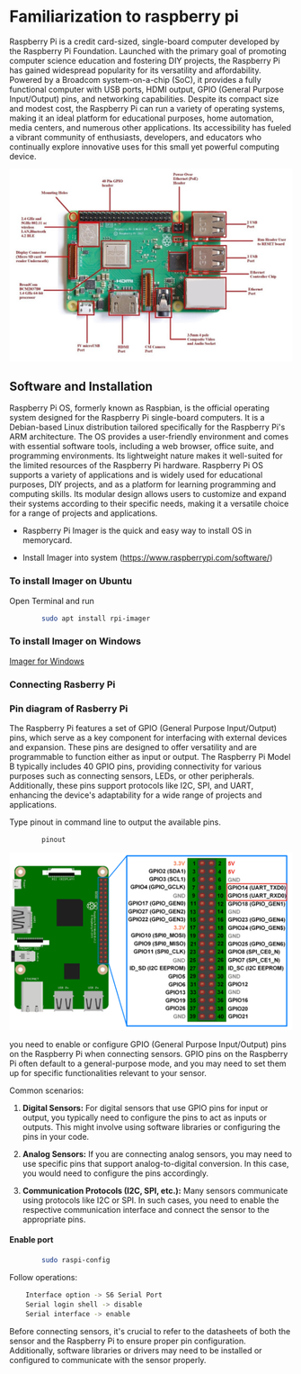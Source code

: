 # Familiarization to raspberry pi
Raspberry Pi is a credit card-sized, single-board computer developed by the Raspberry Pi Foundation. Launched with the primary goal of promoting computer science education and fostering DIY projects, the Raspberry Pi has gained widespread popularity for its versatility and affordability. Powered by a Broadcom system-on-a-chip (SoC), it provides a fully functional computer with USB ports, HDMI output, GPIO (General Purpose Input/Output) pins, and networking capabilities. Despite its compact size and modest cost, the Raspberry Pi can run a variety of operating systems, making it an ideal platform for educational purposes, home automation, media centers, and numerous other applications. Its accessibility has fueled a vibrant community of enthusiasts, developers, and educators who continually explore innovative uses for this small yet powerful computing device.

![Sorry could not find image](images/rpi.png "Raspberry Pi")

## Software and Installation

Raspberry Pi OS, formerly known as Raspbian, is the official operating system designed for the Raspberry Pi single-board computers. It is a Debian-based Linux distribution tailored specifically for the Raspberry Pi's ARM architecture. The OS provides a user-friendly environment and comes with essential software tools, including a web browser, office suite, and programming environments. Its lightweight nature makes it well-suited for the limited resources of the Raspberry Pi hardware. Raspberry Pi OS supports a variety of applications and is widely used for educational purposes, DIY projects, and as a platform for learning programming and computing skills. Its modular design allows users to customize and expand their systems according to their specific needs, making it a versatile choice for a range of projects and applications.

* Raspberry Pi Imager is the quick and easy way to install OS in memorycard.

* Install Imager into system (https://www.raspberrypi.com/software/)

### To install Imager on **Ubuntu**

Open Terminal and run

``` bash
        sudo apt install rpi-imager
```
### To install Imager on **Windows**
[Imager for Windows](https://downloads.raspberrypi.org/imager/imager_latest.exe)

### Connecting Rasberry Pi

### Pin diagram of Rasberry Pi

The Raspberry Pi features a set of GPIO (General Purpose Input/Output) pins, which serve as a key component for interfacing with external devices and expansion. These pins are designed to offer versatility and are programmable to function either as input or output. The Raspberry Pi Model B typically includes 40 GPIO pins, providing connectivity for various purposes such as connecting sensors, LEDs, or other peripherals. Additionally, these pins support protocols like I2C, SPI, and UART, enhancing the device's adaptability for a wide range of projects and applications.

Type pinout in command line to output the available pins.
``` bash
        pinout
```

![Sorry could not find image](images/pins.png "Raspberry Pi")


you need to enable or configure GPIO (General Purpose Input/Output) pins on the Raspberry Pi when connecting sensors. GPIO pins on the Raspberry Pi often default to a general-purpose mode, and you may need to set them up for specific functionalities relevant to your sensor.

Common scenarios:

1. **Digital Sensors:** For digital sensors that use GPIO pins for input or output, you typically need to configure the pins to act as inputs or outputs. This might involve using software libraries or configuring the pins in your code.

2. **Analog Sensors:** If you are connecting analog sensors, you may need to use specific pins that support analog-to-digital conversion. In this case, you would need to configure the pins accordingly.

3. **Communication Protocols (I2C, SPI, etc.):** Many sensors communicate using protocols like I2C or SPI. In such cases, you need to enable the respective communication interface and connect the sensor to the appropriate pins.


#### Enable port

``` bash
        sudo raspi-config
```

Follow operations:

``` bash
    Interface option -> S6 Serial Port
    Serial login shell -> disable
    Serial interface -> enable
```

Before connecting sensors, it's crucial to refer to the datasheets of both the sensor and the  Raspberry Pi to ensure proper pin configuration. Additionally, software libraries or drivers may need to be installed or configured to communicate with the sensor properly.

